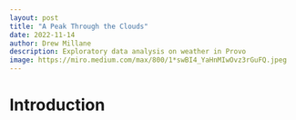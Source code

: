 ```yaml
---
layout: post
title: "A Peak Through the Clouds"
date: 2022-11-14
author: Drew Millane 
description: Exploratory data analysis on weather in Provo
image: https://miro.medium.com/max/800/1*swBI4_YaHnMIwOvz3rGuFQ.jpeg
---
```

 # Introduction 
 
